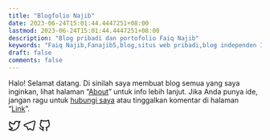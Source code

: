 ```yaml
---
title: "Blogfolio Najib"
date: 2023-06-24T15:01:44.4447251+08:00
lastmod: 2023-06-24T15:01:44.4447251+08:00
description: "Blog pribadi dan portofolio Faiq Najib"
keywords: "Faiq Najib,Fanajib5,blog,situs web pribadi,blog independen Indonesia"
draft: false
comments: false
---
```


Halo! Selamat datang. Di sinilah saya membuat blog semua yang saya inginkan, lihat halaman “[About](/about/)” untuk info lebih lanjut. Jika Anda punya ide, jangan ragu untuk [hubungi saya](/about/#find-me-on) atau tinggalkan komentar di halaman “[Link](/link/)”.

<div id="home-social" style="font-size: 150%">
<a href=https://twitter.com/fanajib5 target=_blank rel="me noopener" title=Twitter><svg xmlns="http://www.w3.org/2000/svg" width="24" height="24" viewBox="0 0 24 24" fill="none" stroke="currentcolor" stroke-width="2" stroke-linecap="round" stroke-linejoin="round" class="feather feather-twitter"><path d="M23 3a10.9 10.9.0 01-3.14 1.53 4.48 4.48.0 00-7.86 3v1A10.66 10.66.0 013 4s-4 9 5 13a11.64 11.64.0 01-7 2c9 5 20 0 20-11.5a4.5 4.5.0 00-.08-.83A7.72 7.72.0 0023 3z"/></svg></a>
<a href=http://t.me/fanajib target=_blank rel="me noopener" title=Telegram><svg xmlns="http://www.w3.org/2000/svg" class="feather" width="24" height="24" viewBox="0 0 24 24" fill="none" stroke="currentcolor" stroke-width="2" stroke-linecap="round" stroke-linejoin="round"><path d="M21.198 2.433a2.242 2.242.0 00-1.022.215l-8.609 3.33c-2.068.8-4.133 1.598-5.724 2.21a405.15 405.15.0 01-2.849 1.09c-.42.147-.99.332-1.473.901-.728.968.193 1.798.919 2.286 1.61.516 3.275 1.009 4.654 1.472.509 1.793.997 3.592 1.48 5.388.16.36.506.494.864.498l-.002.018s.281.028.555-.038a2.1 2.1.0 00.933-.517c.345-.324 1.28-1.244 1.811-1.764l3.999 2.952.032.018s.442.311 1.09.355c.324.022.75-.04 1.116-.308.37-.27.613-.702.728-1.196.342-1.492 2.61-12.285 2.997-14.072l-.01.042c.27-1.006.17-1.928-.455-2.474a1.654 1.654.0 00-1.034-.407z"/></svg></a>
<a href=https://github.com/fanajib5 target=_blank rel="me noopener" title=GitHub><svg xmlns="http://www.w3.org/2000/svg" width="24" height="24" viewBox="0 0 24 24" fill="none" stroke="currentcolor" stroke-width="2" stroke-linecap="round" stroke-linejoin="round" class="feather feather-github"><path d="M9 19c-5 1.5-5-2.5-7-3m14 6v-3.87a3.37 3.37.0 00-.94-2.61c3.14-.35 6.44-1.54 6.44-7A5.44 5.44.0 0020 4.77 5.07 5.07.0 0019.91 1S18.73.65 16 2.48a13.38 13.38.0 00-7 0C6.27.65 5.09 1 5.09 1A5.07 5.07.0 005 4.77 5.44 5.44.0 003.5 8.55c0 5.42 3.3 6.61 6.44 7A3.37 3.37.0 009 18.13V22"/></svg></a>
</div>
